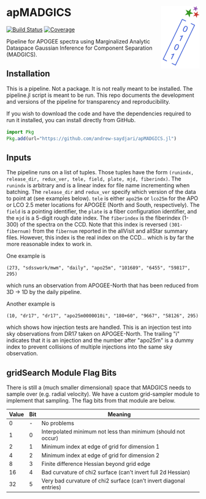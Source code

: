 # apMADGICS <img src="docs/src/assets/logo.png" alt="MADGICS Logo" width="100" align="right"/>

[![Build Status](https://github.com/andrew-saydjari/apMADGICS.jl/actions/workflows/CI.yml/badge.svg?branch=main)](https://github.com/andrew-saydjari/apMADGICS.jl/actions/workflows/CI.yml?query=branch%3Amain)
[![Coverage](https://codecov.io/gh/andrew-saydjari/apMADGICS.jl/branch/main/graph/badge.svg)](https://codecov.io/gh/andrew-saydjari/apMADGICS.jl)


Pipeline for APOGEE spectra using Marginalized Analytic Dataspace Gaussian Inference for Component Separation (MADGICS).

## Installation

This is a pipeline. Not a package. It is not really meant to be installed. The pipeline.jl script is meant to be run. This repo documents the development and versions of the pipeline for transparency and reproducibility.

If you wish to download the code and have the dependencies required to run it installed, you can install directly from GitHub. 

```julia
import Pkg
Pkg.add(url="https://github.com/andrew-saydjari/apMADGICS.jl")
```

## Inputs

The pipeline runs on a list of tuples. Those tuples have the form `(runindx, release_dir, redux_ver, tele, field, plate, mjd, fiberindx)`. The `runindx` is arbitrary and is a linear index for file name incrementing when batching. The `release_dir` and `redux_ver` specify which version of the data to point at (see examples below). `tele` is either `apo25m` or `lco25m` for the APO or LCO 2.5 meter locations for APOGEE (North and South, respectively). The `field` is a pointing identifier, the `plate` is a fiber configuration identifier, and the `mjd` is a 5-digit rough date index. The `fiberindex` is the fiberindex (1-300) of the spectra on the CCD. Note that this index is reversed ```(301-fibernum)``` from the `fibernum` reported in the allVisit and allStar summary files. However, this index is the real index on the CCD... which is by far the more reasonable index to work in.

One example is 
```
(273, "sdsswork/mwm", "daily", "apo25m", "101689", "6455", "59817", 295)
```
which runs an observation from APOGEE-North that has been reduced from 3D -> 1D by the daily pipeline.

Another example is
```
(10, "dr17", "dr17", "apo25m0000010i", "180+60", "9667", "58126", 295)
```
which shows how injection tests are handled. This is an injection test into sky observations from DR17 taken on APOGEE-North. The trailing "i" indicates that it is an injection and the number after "apo25m" is a dummy index to prevent collisions of multiple injections into the same sky observation.

## gridSearch Module Flag Bits

There is still a (much smaller dimensional) space that MADGICS needs to sample over (e.g. radial velocity). We have a custom grid-sampler module to implement that sampling. The flag bits from that module are below.

| Value         | Bit         | Meaning     |
| ----------- | ----------- | ----------- |
| 0     | -     | No problems       |
| 1     | 0     | Interpolated minimum not less than minimum (should not occur) |
| 2     | 1     | Minimum index at edge of grid for dimension 1 |
| 4     | 2     | Minimum index at edge of grid for dimension 2 |
| 8     | 3     | Finite difference Hessian beyond grid edge |
| 16    | 4     | Bad curvature of chi2 surface (can't invert full 2d Hessian)|
| 32    | 5     | Very bad curvature of chi2 surface (can't invert diagonal entries)|



